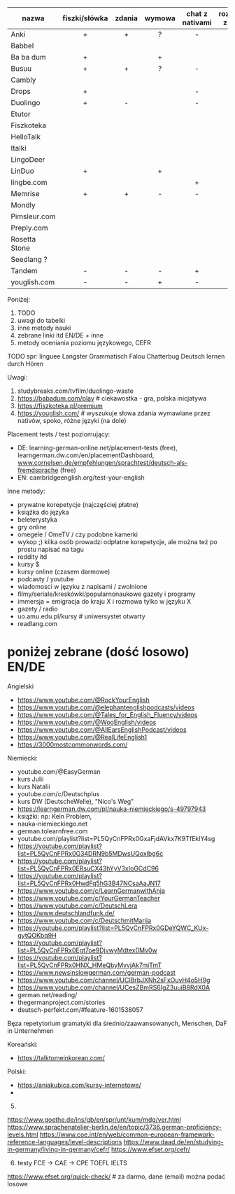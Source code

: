 | nazwa         | fiszki/słówka | zdania | wymowa | chat z nativami | rozmowy/vid z nativami | darmowe | płatne | FOSS | anonymous? | uwagi | ceryfikat? |
|---------------|:-------------:|:------:|:------:|:---------------:|:----------------------:|:-------:|:------:|:----:|:----------:|:-----:|------------|
| Anki          |       +       |   +    |   ?    |        -        |           -            |    +    |   -    |      |     +      |       |            |
| Babbel        |               |        |        |                 |                        |         |        |      |            |       |            |
| Ba ba dum     |       +       |        |   +    |                 |                        |    +    |        |      |     +      |   2   |            |
| Busuu         |       +       |   +    |   ?    |        -        |           -            |         |        |      |            |       |            |
| Cambly        |               |        |        |                 |                        |         |        |      |            |       |            |
| Drops         |       +       |        |        |        -        |           -            |    +    |   +    |      |            |       |            |
| Duolingo      |       +       |   -    |        |        -        |           -            |    +    |   +    |      |            |   1   |            |
| Etutor        |               |        |        |                 |                        |         |   +    |      |            |       |            |
| Fiszkoteka    |               |        |        |                 |                        |         |   +    |      |            |   3   |            |
| HelloTalk     |               |        |        |                 |                        |         |   +    |      |            |       |            |
| Italki        |               |        |        |                 |                        |         |        |      |            |       |            |
| LingoDeer     |               |        |        |                 |                        |         |        |      |            |       |            |
| LinDuo        |       +       |        |   +    |                 |                        |    +    |   +    |      |            |       |            |
| lingbe.com    |               |        |        |        +        |                        |         |        |      |            |       |            |
| Memrise       |       +       |   +    |   -    |        -        |           -            |         |        |      |            |       |            |
| Mondly        |               |        |        |                 |                        |         |        |      |            |       |            |
| Pimsleur.com  |               |        |        |                 |                        |         |   +    |  -   |  -, email  |       |            |
| Preply.com    |               |        |        |                 |           +            |    -    |   +    |  -   |            |       |            |
| Rosetta Stone |               |        |        |                 |                        |         |   +    |      |            |       |            |
| Seedlang ?    |               |        |        |                 |                        |         |        |      |            |       |            |
| Tandem        |       -       |   -    |   -    |        +        |           +            |    +    |   +    |  -   |  -,email   |       |            |
| youglish.com  |       -       |   -    |   +    |        -        |           -            |    +    |   -    |      |     +      |   4   | -          |

Poniżej:
1. TODO
2. uwagi do tabelki
3. inne metody nauki
4. zebrane linki itd EN/DE + inne
5. metody oceniania poziomu językowego, CEFR






TODO spr:
linguee
Langster
Grammatisch
Falou
Chatterbug
Deutsch lernen durch Hören



Uwagi:

1. studybreaks.com/tvfilm/duolingo-waste
2. https://babadum.com/play # ciekawostka - gra, polska inicjatywa
3. https://fiszkoteka.pl/premium
4. https://youglish.com/    # wyszukuje słowa zdania wymawiane przez nativów, spoko, różne języki (na dole)

Placement tests / test poziomujący:
- DE: learning-german-online.net/placement-tests (free), learngerman.dw.com/en/placementDashboard, www.cornelsen.de/empfehlungen/sprachtest/deutsch-als-fremdsprache (free)
- EN: cambridgeenglish.org/test-your-english


Inne metody:

- prywatne korepetycje (najczęściej płatne)
- książka do języka
- beleterystyka
- gry online
- omegele / OmeTV / czy podobne kamerki
- wykop ;) kilka osób prowadzi odpłatne korepetycje, ale można też po prostu napisać na tagu
- reddity itd
- kursy $
- kursy online (czasem darmowe)
- podcasty / youtube
- wiadomosci w języku z napisami / zwolnione
- filmy/seriale/kreskówki/popularnonaukowe gazety i programy
- immersja = emigracja do kraju X i rozmowa tylko w języku X
- gazety / radio
- uo.amu.edu.pl/kursy  # uniwersystet otwarty
- readlang.com

# poniżej zebrane (dość losowo) EN/DE

Angielski
- https://www.youtube.com/@RockYourEnglish
- https://www.youtube.com/@elephantenglishpodcasts/videos
- https://www.youtube.com/@Tales_for_English_Fluency/videos
- https://www.youtube.com/@WooEnglish/videos
- https://www.youtube.com/@AllEarsEnglishPodcast/videos
- https://www.youtube.com/@RealLifeEnglish1
- https://3000mostcommonwords.com/

Niemiecki:
- youtube.com/@EasyGerman
- kurs Julii
- kurs Natalii
- youtube.com/c/Deutschplus
- kurs DW (DeutscheWelle), "Nico's Weg"
- https://learngerman.dw.com/pl/nauka-niemieckiego/s-49797943
- książki: np: Kein Problem,
- nauka-niemieckiego.net
- german.tolearnfree.com
- youtube.com/playlist?list=PL5QyCnFPRx0GxaFjdAVkx7K9TfEklY4sg
- https://youtube.com/playlist?list=PL5QyCnFPRx0G34DRN9b5MDwsUQoxIbg6c
- https://youtube.com/playlist?list=PL5QyCnFPRx0ERsuCX43hYyV3xIoGCdC96
- https://youtube.com/playlist?list=PL5QyCnFPRx0HwdFq5hG3B47NCsaAaJN17
- https://www.youtube.com/c/LearnGermanwithAnja
- https://www.youtube.com/c/YourGermanTeacher
- https://www.youtube.com/c/DeutschLera
- https://www.deutschlandfunk.de/
- https://www.youtube.com/c/DeutschmitMarija
- https://youtube.com/playlist?list=PL5QyCnFPRx0GDeYQWC_KUx-qytQOKbq9H
- https://youtube.com/playlist?list=PL5QyCnFPRx0Egt7oe9DjvwyMdtex0Mv0w
- https://youtube.com/playlist?list=PL5QyCnFPRx0HNX_HMeQbyMvvjAk7miTmT
- https://www.newsinslowgerman.com/german-podcast
- https://www.youtube.com/channel/UClBrbJXNh2sFxOuvH4o5H9g
- https://www.youtube.com/channel/UCesZBmRS6IgZ3uuiB8RdX0A
- german.net/reading/
- thegermanproject.com/stories
- deutsch-perfekt.com/#feature-1601538057

 Bęza repetytorium gramatyki dla średnio/zaawansowanych, Menschen, DaF in Unternehmen


Koreański:
- https://talktomeinkorean.com/


Polski:

- https://aniakubica.com/kursy-internetowe/
- 




5. 
https://www.goethe.de/ins/gb/en/spr/unt/kum/mdg/ver.html
https://www.sprachenatelier-berlin.de/en/topic/3736.german-proficiency-levels.html
https://www.coe.int/en/web/common-european-framework-reference-languages/level-descriptions
https://www.daad.de/en/studying-in-germany/living-in-germany/cefr/
https://www.efset.org/cefr/


6. testy
FCE -> CAE -> CPE
TOEFL
IELTS



https://www.efset.org/quick-check/  # za darmo, dane (email) można podać losowe
